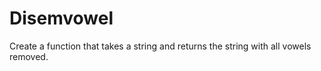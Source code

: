 # Disemvowel

Create a function that takes a string and returns the string with all vowels removed.


